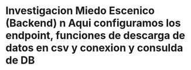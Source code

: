 # Investigacion Miedo Escenico (Backend) n Aqui configuramos los endpoint, funciones de descarga de datos en csv y conexion y consulda de DB
